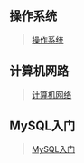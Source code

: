 ## 操作系统
> [操作系统](https://github.com/Lucky4/Interview-Summary/blob/master/操作系统.md)

## 计算机网路
> [计算机网络](https://github.com/Lucky4/Interview-Summary/blob/master/计算机网络.md)

## MySQL入门
> [MySQL入门](https://github.com/Lucky4/Interview-Summary/blob/master/MySQL入门.md)